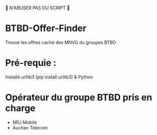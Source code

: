 🚧 N'ABUSER PAS DU SCRIPT 🚧
# BTBD-Offer-Finder
 Trouve les offres caché des MNVO du groupes BTBD

# Pré-requie :
Installé urllib3 (pip install urllib3) & Python

# Opérateur du groupe BTBD pris en charge
 - NRJ Mobile
 - Auchan Telecom